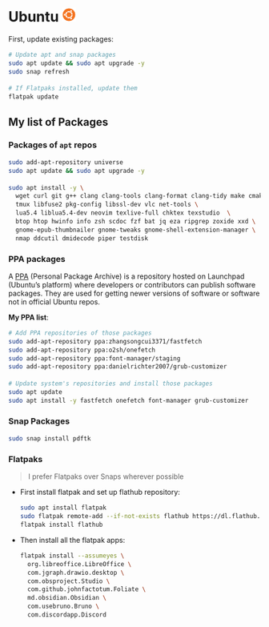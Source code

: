 # Ubuntu <img alt="Ubuntu" src="../assets/ubuntu.svg" height="28">

First, update existing packages:

```sh
# Update apt and snap packages
sudo apt update && sudo apt upgrade -y
sudo snap refresh

# If Flatpaks installed, update them
flatpak update
```

## My list of Packages

### Packages of `apt` repos

```sh
sudo add-apt-repository universe
sudo apt update && sudo apt upgrade -y

sudo apt install -y \
  wget curl git g++ clang clang-tools clang-format clang-tidy make cmake zip unzip  \
  tmux libfuse2 pkg-config libssl-dev vlc net-tools \
  lua5.4 liblua5.4-dev neovim texlive-full chktex texstudio  \
  btop htop hwinfo info zsh scdoc fzf bat jq eza ripgrep zoxide xxd \
  gnome-epub-thumbnailer gnome-tweaks gnome-shell-extension-manager \
  nmap ddcutil dmidecode piper testdisk
```

### PPA packages

A [PPA](https://launchpad.net/ubuntu/+ppas) (Personal Package Archive) is a repository hosted on Launchpad (Ubuntu’s platform) where developers or contributors can publish software packages. They are used for getting newer versions of software or software not in official Ubuntu repos.

**My PPA list**:

<!-- [fastfetch](https://github.com/fastfetch-cli/fastfetch), [onefetch](https://github.com/o2sh/onefetch/wiki/Installation), [font-manager](https://github.com/FontManager/font-manager), [grub-customizer](https://launchpad.net/~danielrichter2007/+archive/ubuntu/grub-customizer), [OBS](https://obsproject.com/download) -->

```sh
# Add PPA repositories of those packages
sudo add-apt-repository ppa:zhangsongcui3371/fastfetch
sudo add-apt-repository ppa:o2sh/onefetch
sudo add-apt-repository ppa:font-manager/staging
sudo add-apt-repository ppa:danielrichter2007/grub-customizer

# Update system's repositories and install those packages
sudo apt update
sudo apt install -y fastfetch onefetch font-manager grub-customizer
```

### Snap Packages

<!-- Snap does not allow multiple package names to install in same line -->

```sh
sudo snap install pdftk
```

### Flatpaks

> I prefer Flatpaks over Snaps wherever possible

- First install flatpak and set up flathub repository:

  ```sh
  sudo apt install flatpak
  sudo flatpak remote-add --if-not-exists flathub https://dl.flathub.org/repo/flathub.flatpakrepo
  flatpak install flathub
  ```

- Then install all the flatpak apps:

  ```sh
  flatpak install --assumeyes \
    org.libreoffice.LibreOffice \
    com.jgraph.drawio.desktop \
    com.obsproject.Studio \
    com.github.johnfactotum.Foliate \
    md.obsidian.Obsidian \
    com.usebruno.Bruno \
    com.discordapp.Discord
  ```
